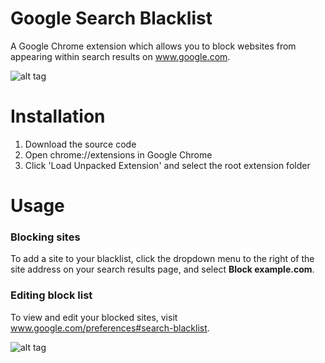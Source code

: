 # Google Search Blacklist
A Google Chrome extension which allows you to block websites from appearing within search results on www.google.com.

![alt tag](https://cloud.githubusercontent.com/assets/6752382/9807562/e24d1ee6-5822-11e5-9685-97c80e356328.png)

# Installation
1. Download the source code
2. Open chrome://extensions in Google Chrome
3. Click 'Load Unpacked Extension' and select the root extension folder

# Usage
### Blocking sites
To add a site to your blacklist, click the dropdown menu to the right of the site address on your search results page, and select **Block example.com**.
### Editing block list
To view and edit your blocked sites, visit www.google.com/preferences#search-blacklist.

![alt tag](https://cloud.githubusercontent.com/assets/6752382/9807563/e259b58e-5822-11e5-8ab7-a41d8619c1db.png)
